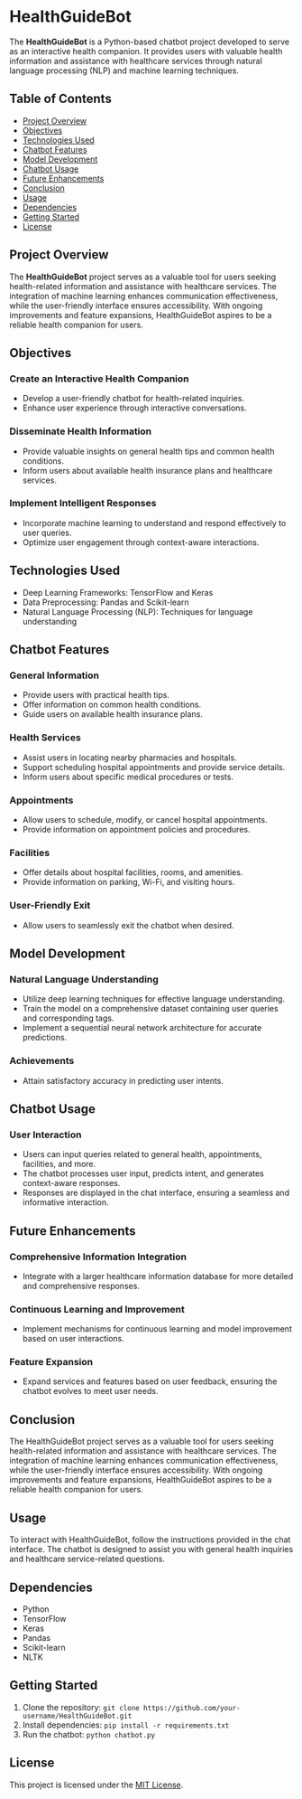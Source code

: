 # HealthGuideBot

The **HealthGuideBot** is a Python-based chatbot project developed to serve as an interactive health companion. It provides users with valuable health information and assistance with healthcare services through natural language processing (NLP) and machine learning techniques.

## Table of Contents
- [Project Overview](#project-overview)
- [Objectives](#objectives)
- [Technologies Used](#technologies-used)
- [Chatbot Features](#chatbot-features)
- [Model Development](#model-development)
- [Chatbot Usage](#chatbot-usage)
- [Future Enhancements](#future-enhancements)
- [Conclusion](#conclusion)
- [Usage](#usage)
- [Dependencies](#dependencies)
- [Getting Started](#getting-started)
- [License](#license) 

## Project Overview

The **HealthGuideBot** project serves as a valuable tool for users seeking health-related information and assistance with healthcare services. The integration of machine learning enhances communication effectiveness, while the user-friendly interface ensures accessibility. With ongoing improvements and feature expansions, HealthGuideBot aspires to be a reliable health companion for users.

## Objectives


### Create an Interactive Health Companion

- Develop a user-friendly chatbot for health-related inquiries.
- Enhance user experience through interactive conversations.

### Disseminate Health Information

- Provide valuable insights on general health tips and common health conditions.
- Inform users about available health insurance plans and healthcare services.

### Implement Intelligent Responses

- Incorporate machine learning to understand and respond effectively to user queries.
- Optimize user engagement through context-aware interactions.

## Technologies Used

- Deep Learning Frameworks: TensorFlow and Keras
- Data Preprocessing: Pandas and Scikit-learn
- Natural Language Processing (NLP): Techniques for language understanding

## Chatbot Features

### General Information

- Provide users with practical health tips.
- Offer information on common health conditions.
- Guide users on available health insurance plans.

### Health Services

- Assist users in locating nearby pharmacies and hospitals.
- Support scheduling hospital appointments and provide service details.
- Inform users about specific medical procedures or tests.

### Appointments

- Allow users to schedule, modify, or cancel hospital appointments.
- Provide information on appointment policies and procedures.

### Facilities

- Offer details about hospital facilities, rooms, and amenities.
- Provide information on parking, Wi-Fi, and visiting hours.

### User-Friendly Exit

- Allow users to seamlessly exit the chatbot when desired.

## Model Development

### Natural Language Understanding

- Utilize deep learning techniques for effective language understanding.
- Train the model on a comprehensive dataset containing user queries and corresponding tags.
- Implement a sequential neural network architecture for accurate predictions.

### Achievements

- Attain satisfactory accuracy in predicting user intents.

## Chatbot Usage

### User Interaction

- Users can input queries related to general health, appointments, facilities, and more.
- The chatbot processes user input, predicts intent, and generates context-aware responses.
- Responses are displayed in the chat interface, ensuring a seamless and informative interaction.

## Future Enhancements

### Comprehensive Information Integration

- Integrate with a larger healthcare information database for more detailed and comprehensive responses.

### Continuous Learning and Improvement

- Implement mechanisms for continuous learning and model improvement based on user interactions.

### Feature Expansion

- Expand services and features based on user feedback, ensuring the chatbot evolves to meet user needs.

## Conclusion

The HealthGuideBot project serves as a valuable tool for users seeking health-related information and assistance with healthcare services. The integration of machine learning enhances communication effectiveness, while the user-friendly interface ensures accessibility. With ongoing improvements and feature expansions, HealthGuideBot aspires to be a reliable health companion for users.

## Usage

To interact with HealthGuideBot, follow the instructions provided in the chat interface. The chatbot is designed to assist you with general health inquiries and healthcare service-related questions.

## Dependencies

- Python
- TensorFlow
- Keras
- Pandas
- Scikit-learn
- NLTK

## Getting Started

1. Clone the repository: `git clone https://github.com/your-username/HealthGuideBot.git`
2. Install dependencies: `pip install -r requirements.txt`
3. Run the chatbot: `python chatbot.py`

## License

This project is licensed under the [MIT License](LICENSE).

